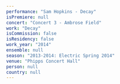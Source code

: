 ```yaml
---
performance: "Sam Hopkins - Decay"
isPremiere: null
concert: "Concert 3 - Ambrose Field"
work: "Decay"
isCommission: false
isResidency: false
work_year: "2014"
ensemble: null
season: "2013-2014: Electric Spring 2014"
venue: "Phipps Concert Hall"
person: null
country: null
---
```


